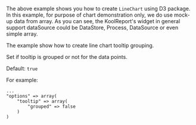 The above example shows you how to create `LineChart` using D3 package. In this example, for purpose of chart demonstration only, we do use mock-up data from array. As you can see, the KoolReport's widget in general support dataSource could be DataStore, Process, DataSource or even simple array.

The example show how to create line chart tooltip grouping.

Set if tooltip is grouped or not for the data points.

Default: `true`

For example:

    ...
    "options" => array(
        "tooltip" => array(
            "grouped" => false
        )
    )